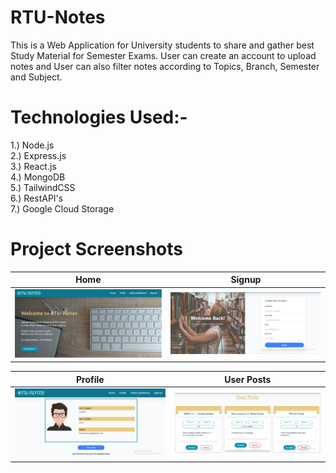 # RTU-Notes
This is a Web Application for University students to share and gather best Study Material for Semester Exams. User can create an account to upload notes and User can also filter notes according to Topics, Branch, Semester and Subject.

# Technologies Used:-
1.) Node.js
<br />
2.) Express.js
<br />
3.) React.js
<br />
4.) MongoDB
<br />
5.) TailwindCSS
<br />
6.) RestAPI's
<br />
7.) Google Cloud Storage
<br />



# Project Screenshots

Home             |  Signup
:-------------------------:|:-------------------------:
![](https://github.com/manishmotwani2002/RTU-Notes/blob/main/screenshots/home%20page.PNG)  |  ![](https://github.com/manishmotwani2002/RTU-Notes/blob/main/screenshots/registerform.PNG)


Profile             |  User Posts
:-------------------------:|:-------------------------:
![](https://github.com/manishmotwani2002/RTU-Notes/blob/main/screenshots/profile.PNG)  |  ![](https://github.com/manishmotwani2002/RTU-Notes/blob/main/screenshots/profile%20posts.PNG)
